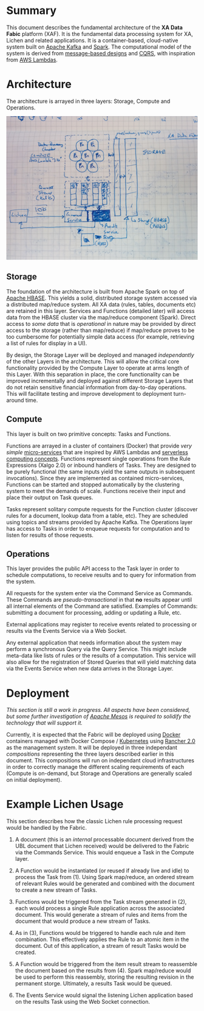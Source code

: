 # Summary

This document describes the fundamental architecture of the **XA Data
Fabic** platform (XAF). It is the fundamental data processing system
for XA, Lichen and related applications. It is a container-based,
cloud-native system built on [Apache
Kafka](https://en.wikipedia.org/wiki/Apache_Kafka) and
[Spark](https://en.wikipedia.org/wiki/Apache_Spark). The computational
model of the system is derived from [message-based
designs](https://en.wikipedia.org/wiki/Message-oriented_middleware)
and [CQRS](https://en.wikipedia.org/wiki/Command–query_separation),
with inspiration from [AWS
Lambdas](https://en.wikipedia.org/wiki/AWS_Lambda).

# Architecture

The architecture is arrayed in three layers: Storage, Compute and
Operations.

![Architecture](lichen-arch-2.0-sketch.jpg)

## Storage

The foundation of the architecture is built from Apache Spark on top
of [Apache HBASE](https://en.wikipedia.org/wiki/Apache_HBase). This
yields a solid, distributed storage system accessed via a distributed
map/reduce system. All XA data (rules, tables, documents etc) are
retained in this layer. Services and Functions (detailed later) will
access data from the HBASE cluster via the map/reduce component
(Spark). Direct access to *some data* that is *operational* in nature
may be provided by direct access to the storage (rather than
map/reduce) if map/reduce proves to be too cumbersome for potentially
simple data access (for example, retrieving a list of rules for
display in a UI).

By design, the Storage Layer will be deployed and managed
*independantly* of the other Layers in the architecture. This will
allow the critical core functionality provided by the Compute Layer to
operate at arms length of this Layer. With this separation in place,
the core functionality can be improved incrementally and deployed
against different Storage Layers that do not retain sensitive
financial information from day-to-day operations. This will facilitate
testing and improve development to deployment turn-around time.

## Compute

This layer is built on two primitive concepts: Tasks and Functions.

Functions are arrayed in a cluster of containers (Docker) that provide
*very simple*
[micro-services](https://en.wikipedia.org/wiki/Microservices) that are
inspired by AWS Lambdas and [serverless computing
concepts](https://en.wikipedia.org/wiki/Serverless_computing). Functions
represent single operations from the Rule Expressions (Xalgo 2.0) or
inbound handlers of Tasks. They are designed to be purely functional
(the same inputs yield the same outputs in subsequent
invocations). Since they are implemented as contained micro-services,
Functions can be started and stopped automatically by the clustering
system to meet the demands of scale. Functions receive their input and
place their output on Task queues.

Tasks represent solitary compute requests for the Function cluster
(discover rules for a document, lookup data from a table, etc). They
are scheduled using topics and streams provided by Apache Kafka. The
Operations layer has access to Tasks in order to enqueue requests for
computation and to listen for results of those requests.

## Operations

This layer provides the public API access to the Task layer in order
to schedule computations, to receive results and to query for
information from the system.

All requests for the system enter via the Command Service as
Commands. These Commands are *pseudo-transactional* in that **no**
results appear until all internal elements of the Command are
satisfied. Examples of Commands: submitting a document for processing,
adding or updating a Rule, etc.

External applications may register to receive events related to
processing or results via the Events Service via a Web Socket.

Any external application that needs information about the system may
perform a synchronous Query via the Query Service. This might include
meta-data like lists of rules or the results of a computation. This
service will also allow for the registration of Stored Queries that
will yield matching data via the Events Service when new data arrives
in the Storage Layer.

# Deployment

*This section is still a work in progress. All aspects have been
considered, but some further investigation of [Apache
Mesos](https://en.wikipedia.org/wiki/Apache_Mesos) is required to
solidify the technology that will support it.*

Currently, it is expected that the Fabric will be deployed using
[Docker](https://en.wikipedia.org/wiki/Docker_(software)) containers
managed with Docker Compose /
[Kubernetes](https://en.wikipedia.org/wiki/Kubernetes) using [Rancher
2.0](https://rancher.com/rancher2-0/) as the management system. It
will be deployed in three independant *compositions* representing the
three layers described earlier in this document. This compositions
will run on independant cloud infrastructures in order to correctly
manage the different scaling requirements of each (Compute is
on-demand, but Storage and Operations are generally scaled on initial
deployment).

# Example Lichen Usage

This section describes how the classic Lichen rule processing request
would be handled by the Fabric.

1. A document (this is an *internal* processable document derived from
   the UBL document that Lichen received) would be delivered to the
   Fabric via the Commands Service. This would enqueue a Task in the
   Compute layer.

2. A Function would be instantiated (or reused if already live and
   idle) to process the Task from (1). Using Spark map/reduce, an
   ordered stream of relevant Rules would be generated and combined
   with the document to create a new stream of Tasks.
   
3. Functions would be triggered from the Task stream generated in (2),
   each would process a single Rule application across the associated
   document. This would generate a stream of rules and items from the
   document that would produce a new stream of Tasks.
   
4. As in (3), Functions would be triggered to handle each rule and
   item combination. This effectively applies the Rule to an atomic
   item in the document. Out of this application, a stream of result
   Tasks would be created.
   
5. A Function would be triggered from the item result stream to
   reassemble the document based on the results from (4). Spark
   map/reduce would be used to perform this reassembly, storing the
   resulting revision in the permanent storge. Ultimately, a results
   Task would be queued.
   
6. The Events Service would signal the listening Lichen application
   based on the results Task using the Web Socket connection.
